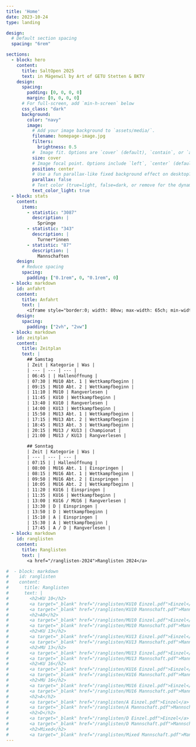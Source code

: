 ```yaml
---
title: 'Home'
date: 2023-10-24
type: landing

design:
  # Default section spacing
  spacing: "6rem"

sections:
  - block: hero
    content:
      title: SaltOpen 2025
      text: in Mägenwil by Art of GETU Stetten & BKTV
    design:
      spacing:
        padding: [0, 0, 0, 0]
        margin: [0, 0, 0, 0]
      # For full-screen, add `min-h-screen` below
      css_class: "dark"
      background:
        color: "navy"
        image:
          # Add your image background to `assets/media/`.
          filename: homepage-image.jpg
          filters:
            brightness: 0.5
          #  Image fit. Options are `cover` (default), `contain`, or `actual` size.
          size: cover
          # Image focal point. Options include `left`, `center` (default), or `right`.
          position: center
          # Use a fun parallax-like fixed background effect on desktop? true/false
          parallax: false
          # Text color (true=light, false=dark, or remove for the dynamic theme color).
          text_color_light: true
  - block: stats
    content:
      items:
        - statistic: "3087"
          description: |
            Sprünge
        - statistic: "343"
          description: |
            Turner*innen
        - statistic: "87"
          description: |
            Mannschaften
    design:
      # Reduce spacing
      spacing:
        padding: ["0.1rem", 0, "0.1rem", 0]
  - block: markdown
    id: anfahrt
    content:
      title: Anfahrt
      text: |
        <iframe style="border:0; width: 80vw; max-width: 65ch; min-width: 20vw; height: 50vh" loading="lazy" frameborder="0" allowfullscreen src="https://www.google.com/maps/embed/v1/place?q=Doppelturnhalle+Oberfeld&key=AIzaSyC4vUMEDH0hY2gPC5FFIzmHb0p6F7_ZVh4"></iframe>
    design:
      spacing:
        padding: ["2vh", "2vw"]
  - block: markdown
    id: zeitplan
    content:
      title: Zeitplan
      text: |
        ## Samstag
        | Zeit | Kategorie | Was |
        | --- | --- | --- |
        | 06:45 | | Hallenöffnung |
        | 07:30 | MU10 Abt. 1 | Wettkampfbeginn |
        | 09:15 | MU10 Abt. 2 | Wettkampfbeginn |
        | 11:10 | MU10 | Rangverlesen |
        | 11:45 | KU10 | Wettkampfbeginn |
        | 13:40 | KU10 | Rangverlesen |
        | 14:00 | KU13 | Wettkampfbeginn |
        | 15:50 | MU13 Abt. 1 | Wettkampfbeginn |
        | 17:15 | MU13 Abt. 2 | Wettkampfbeginn |
        | 18:45 | MU13 Abt. 3 | Wettkampfbeginn |
        | 20:15 | MU13 / KU13 | Championat |
        | 21:00 | MU13 / KU13 | Rangverlesen |

        ## Sonntag
        | Zeit | Kategorie | Was |
        | --- | --- | --- |
        | 07:15 | | Hallenöffnung |
        | 08:00 | MU16 Abt. 1 | Einspringen |
        | 08:15 | MU16 Abt. 1 | Wettkampfbeginn |
        | 09:50 | MU16 Abt. 2 | Einspringen |
        | 10:05 | MU16 Abt. 2 | Wettkampfbeginn |
        | 11:20 | KU16 | Einspringen |
        | 11:35 | KU16 | Wettkampfbeginn |
        | 13:00 | KU16 / MU16 | Rangverlesen |
        | 13:30 | D | Einspringen |
        | 13:50 | D | Wettkampfbeginn |
        | 15:10 | A | Einspringen |
        | 15:30 | A | Wettkampfbeginn |
        | 17:45 | A / D | Rangverlesen |
  - block: markdown
    id: ranglisten
    content:
      title: Ranglisten
      text: |
        <a href="/ranglisten-2024">Ranglisten 2024</a>

#  - block: markdown
#    id: ranglisten
#    content:
#      title: Ranglisten
#      text: |
#        <h2>KU 10</h2>
#        <a target="_blank" href="/ranglisten/KU10 Einzel.pdf">Einzel</a>
#        <a target="_blank" href="/ranglisten/KU10 Mannschaft.pdf">Mannschaft</a>
#        <h2>A0</h2>
#        <a target="_blank" href="/ranglisten/MU10 Einzel.pdf">Einzel</a>
#        <a target="_blank" href="/ranglisten/MU10 Mannschaft.pdf">Mannschaft</a>
#        <h2>KU 13</h2>
#        <a target="_blank" href="/ranglisten/KU13 Einzel.pdf">Einzel</a>
#        <a target="_blank" href="/ranglisten/KU13 Mannschaft.pdf">Mannschaft</a>
#        <h2>MU 13</h2>
#        <a target="_blank" href="/ranglisten/MU13 Einzel.pdf">Einzel</a>
#        <a target="_blank" href="/ranglisten/MU13 Mannschaft.pdf">Mannschaft</a>
#        <h2>KU 16</h2>
#        <a target="_blank" href="/ranglisten/KU16 Einzel.pdf">Einzel</a>
#        <a target="_blank" href="/ranglisten/KU16 Mannschaft.pdf">Mannschaft</a>
#        <h2>MU 16</h2>
#        <a target="_blank" href="/ranglisten/MU16 Einzel.pdf">Einzel</a>
#        <a target="_blank" href="/ranglisten/MU16 Mannschaft.pdf">Mannschaft</a>
#        <h2>A</h2>
#        <a target="_blank" href="/ranglisten/A Einzel.pdf">Einzel</a>
#        <a target="_blank" href="/ranglisten/A Mannschaft.pdf">Mannschaft</a>
#        <h2>D</h2>
#        <a target="_blank" href="/ranglisten/D Einzel.pdf">Einzel</a>
#        <a target="_blank" href="/ranglisten/D Mannschaft.pdf">Mannschaft</a>
#        <h2>Mixed</h2>
#        <a target="_blank" href="/ranglisten/Mixed Mannschaft.pdf">Mannschaft</a>
---
```

